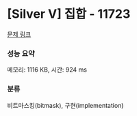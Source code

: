 # [Silver V] 집합 - 11723 

[문제 링크](https://www.acmicpc.net/problem/11723) 

### 성능 요약

메모리: 1116 KB, 시간: 924 ms

### 분류

비트마스킹(bitmask), 구현(implementation)

